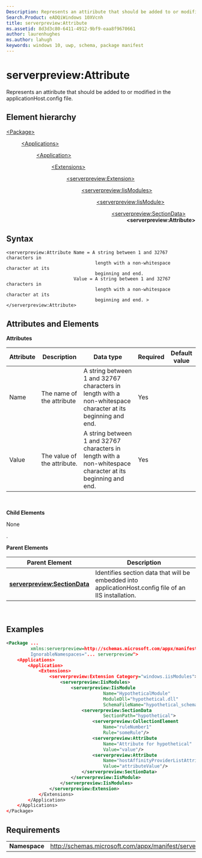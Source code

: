 ```yaml
---
Description: Represents an attiribute that should be added to or modified in the applicationHost.config file.
Search.Product: eADQiWindows 10XVcnh
title: serverpreview:Attribute
ms.assetid: 8d3d3c80-6411-4912-9bf9-eaa8f9670661
author: laurenhughes
ms.author: lahugh
keywords: windows 10, uwp, schema, package manifest
---
```


# serverpreview:Attribute


Represents an attiribute that should be added to or modified in the applicationHost.config file.

## Element hierarchy

<dl>
<dt><a href="element-package.md">&lt;Package&gt;</a></dt>
<dd>
<dl>
<dt><a href="element-applications.md">&lt;Applications&gt;</a></dt>
<dd>
<dl>
<dt><a href="element-application.md">&lt;Application&gt;</a></dt>
<dd>
<dl>
<dt><a href="element-1-extensions.md">&lt;Extensions&gt;</a></dt>
<dd>
<dl>
<dt><a href="element-serverpreview-extension-manual.md">&lt;serverpreview:Extension&gt;</a></dt>
<dd>
<dl>
<dt><a href="element-serverpreview-iismodules-manual.md">&lt;serverpreview:IisModules&gt;</a></dt>
<dd>
<dl>
<dt><a href="element-serverpreview-iismodule-manual.md">&lt;serverpreview:IisModule&gt;</a></dt>
<dd>
<dl>
<dt><a href="element-serverpreview-sectiondata-manual.md">&lt;serverpreview:SectionData&gt;</a></dt>
<dd><b>&lt;serverpreview:Attribute&gt;</b></dd>
</dl>									
</dd>
</dl>									
</dd>
</dl>									
</dd>
</dl>
</dd>
</dl>
</dd>
</dl>
</dd>
</dl>
</dd>
</dl>

## Syntax


```
<serverpreview:Attribute Name = A string between 1 and 32767 characters in 
                                 length with a non-whitespace character at its 
                                 beginning and end.
                         Value = A string between 1 and 32767 characters in 
                                 length with a non-whitespace character at its 
                                 beginning and end. >
</serverpreview:Attribute>
```

## Attributes and Elements


**Attributes**

| Attribute | Description                 | Data type                                                                                                   | Required | Default value |
|-----------|-----------------------------|-------------------------------------------------------------------------------------------------------------|----------|---------------|
| Name      | The name of the attribute   | A string between 1 and 32767 characters in length with a non-whitespace character at its beginning and end. | Yes      |               |
| Value     | The value of the attribute. | A string between 1 and 32767 characters in length with a non-whitespace character at its beginning and end. | Yes      |               |

 

**Child Elements**

None

.

**Parent Elements**

| Parent Element                                                                | Description                                                                                            |
|-------------------------------------------------------------------------------|--------------------------------------------------------------------------------------------------------|
| [**serverpreview:SectionData**](element-serverpreview-sectiondata-manual.md) | Identifies section data that will be embedded into applicationHost.config file of an IIS installation. |

 

## Examples


```XML
<Package ...
         xmlns:serverpreview=http://schemas.microsoft.com/appx/manifest/serverpreview/windows10"  
         IgnorableNamespaces="... serverpreview">
    <Applications>
        <Application>
            <Extensions>
                <serverpreview:Extension Category="windows.iisModules">  
                    <serverpreview:IisModules>  
                        <serverpreview:IisModule 
                                    Name="HypotheticalModule"  
                                    ModuleDll="hypothetical.dll"  
                                    SchemaFileName="hypothetical_schema.xml">  
                            <serverpreview:SectionData 
                                    SectionPath="hypothetical">  
                                <serverpreview:CollectionElement 
                                    Name="ruleNumber1"  
                                    Rule="someRule"/>  
                                <serverpreview:Attribute 
                                    Name="Attribute for hypothetical"  
                                    Value="value"/>  
                                <serverpreview:Attribute 
                                    Name="hostAffinityProviderListAttribute"                    
                                    Value="attributeValue"/>  
                            </serverpreview:SectionData>  
                        </serverpreview:IisModule>  
                    </serverpreview:IisModules> 
                </serverpreview:Extension>  
            </Extensions>
        </Application>
    </Applications>
</Package>
```

## Requirements


|               |                                                                    |
|---------------|--------------------------------------------------------------------|
| **Namespace** | http://schemas.microsoft.com/appx/manifest/serverpreview/windows10 |

 

 

 



